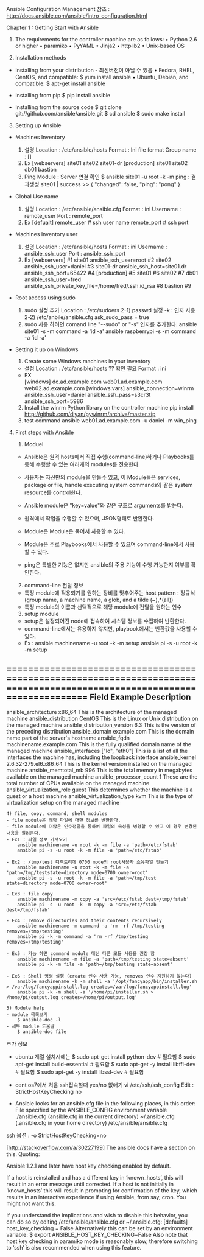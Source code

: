 Ansible Configuration Management
참조 : http://docs.ansible.com/ansible/intro_configuration.html

Chapter 1 : Getting Start with Ansible

1. The requirements for the controller machine are as follows:
	• Python 2.6 or higher
	• paramiko
	• PyYAML
	• Jinja2
	• httplib2
	• Unix-based OS

2. Installation methods
- Installing from your distribution - 최신버전이 아닐 수 있음
	• Fedora, RHEL, CentOS, and compatible:
		$ yum install ansible
	• Ubuntu, Debian, and compatible:
		$ apt-get install ansible

- Installing from pip
	$ pip install ansible

- Installing from the source code
	$ git clone git://github.com/ansible/ansible.git
	$ cd ansible
	$ sudo make install

3. Setting up Ansible
- Machines Inventory
	1) 설명
		Location : /etc/ansible/hosts
		Format : Ini file format
		Group name : []
	2) Ex
		[webservers]
		site01
		site02
		site01-dr
		[production]
		site01
		site02
		db01
		bastion
	3) Ping Module : Server 연결 확인
		$ ansible site01 -u root -k -m ping
  	: 결과생성
	  site01 | success >> {
		"changed": false,
		"ping": "pong"
		}
- Global Use name
	1) 설명
		Location : /etc/ansible/ansible.cfg
		Format : ini
		Username : remote_user
		Port : remote_port
	2) Ex
		[defualt]
		remote_user # ssh user name
		remote_port # ssh port

- Machines Inventory user
	1) 설명
		Location : /etc/ansible/hosts
		Format : ini
		Username : ansible_ssh_user
		Port : ansible_ssh_port		
	2) Ex
		[webservers] #1
		site01 ansible_ssh_user=root #2
		site02 ansible_ssh_user=daniel #3
		site01-dr ansible_ssh_host=site01.dr ansible_ssh_port=65422 #4
		[production] #5
		site01 #6
		site02 #7
		db01 ansible_ssh_user=fred
		ansible_ssh_private_key_file=/home/fred/.ssh.id_rsa #8
		bastion #9
- Root access using sudo
	1) sudo 설정 추가
		Location : /etc/sudoers
	2-1) passwd 설정
		-k : 인자 사용
	2-2) /etc/anbile/ansible.cfg
		ask_sudo_pass = true
	3) sudo 사용 하려면 comand line "--sudo" or "-s" 인자를 추가한다.
		ansible site01 -s -m command -a 'id -a'
		ansible raspberrypi -s -m command -a 'id -a'

- Setting it up on Windows
	1) Create some Windows machines in your inventory
	- 설정
		Location : /etc/ansible/hosts ?? 확인 필요
		Format : ini
	- EX	
		[windows]
		dc.ad.example.com
		web01.ad.example.com
		web02.ad.example.com
		[windows:vars]
		ansible_connection=winrm
		ansible_ssh_user=daniel
		ansible_ssh_pass=s3cr3t
		ansible_ssh_port=5986
	2) Install the winrm Python library on the controller machine
		pip install http://github.com/diyan/pywinrm/archive/master.zip
	3) test command
		ansible web01.ad.example.com -u daniel -m win_ping

4. First steps with Ansible
	1) Moduel
	- Ansible은 원격 hosts에서 직접 수행(command-line)하거나 Playbooks를 통해 수행할 수 있는 여러개의 modules를 전송한다.
	- 사용자는 자신만의 module을 만들수 있고, 이 Module들은 services, package or file, handle executing system commands와 같은 system resource를 control한다.

	- Ansible module은 "key=value"와 같은 구조로 arguments를 받는다.
	- 원격에서 작업을 수행할 수 있으며, JSON형태로 반환한다.

	- Module은 Module은 묶어서 사용할 수 있다.
	- Module은 주로 Playbooks에서 사용할 수 있으며 command-line에서 사용할 수 있다. 
	- ping은 특별한 기능은 없지만 ansible의 주용 기능이 수행 가능한지 여부를 확인한다.

	2) command-line 전달 정보
	- 특정 module에 적용되기를 원하는 장비를 맞추어주는 host pattern : 정규식 (group name, a machine name, a glob, and a tilde (~),*(all))
	- 특정 module의 이름과 선택적으로 해당 module에 전달을 원하는 인수

	3) setup module
	- setup은 설정되어진 node에 접속하여 시스템 정보를 수집하여 반환한다. 
	- command-line에서는 유용하지 않지만, playbook에서는 반환값을 사용할 수 있다. 
	- Ex : 
		ansible machinename -u root -k -m setup
		ansible pi -s -u root -k -m setup

========================================================================================================================
Field 							Example 				Description
------------------------------------------------------------------------------------------------------------------------
ansible_architecture 			x86_64 					This is the architecture of the managed machine
ansible_distribution 			CentOS 					This is the Linux or Unix distribution on the managed machine
ansible_distribution_version	6.3 					This is the version of the preceding distribution
ansible_domain 					example.com 			This is the domain name part of the server's hostname
ansible_fqdn 					machinename.example.com This is the fully qualified domain name of the managed machine
ansible_interfaces 				["lo", "eth0"] 			This is a list of all the interfaces the machine has, including the loopback interface
ansible_kernel 					2.6.32-279.el6.x86_64	This is the kernel version installed on the managed machine
ansible_memtotal_mb 			996 					This is the total memory in megabytes available on the managed machine
ansible_processor_count			1 						These are the total number of CPUs available on the managed machine
ansible_virtualization_role		guest 					This determines whether the machine is a guest or a host machine
ansible_virtualization_type		kvm 					This is the type of virtualization setup on the managed machine

	4) file, copy, command, shell modules
	- file module은 해당 파일에 대한 정보를 반환한다.
	- file module에 더많은 인수정달을 통하여 파일의 속성을 병경할 수 있고 이 경우 변경된 내용을 알려준다.
	- Ex1 : 파일 정보 가져오기
		ansible machinename -u root -k -m file -a 'path=/etc/fstab'
		ansible pi -s -u root -k -m file -a 'path=/etc/fstab'

	- Ex2 : /tmp/test 디렉토리에 0700 mode의 root사용자 소유파일 만들기
		ansible machinename -u root -k -m file -a 'path=/tmp/teststate=directory mode=0700 owner=root'
		ansible pi -s -u root -k -m file -a 'path=/tmp/test state=directory mode=0700 owner=root'

	- Ex3 : file copy
		ansible machinename -m copy -a 'src=/etc/fstab dest=/tmp/fstab'
		ansible pi -s -u root -k -m copy -a 'src=/etc/fstab dest=/tmp/fstab'

	- Ex4 : remove directories and their contents recursively
		ansible machinename -m command -a 'rm -rf /tmp/testing removes=/tmp/testing'
		ansible pi -k -m command -a 'rm -rf /tmp/testing removes=/tmp/testing'

	- Ex5 : 가능 하면 command module 대신 다른 모듈 사용을 권장 함
		ansible machinename -m file -a 'path=/tmp/testing state=absent'
		ansible pi -k -m file -a 'path=/tmp/testing state=absent'

	- Ex6 : Shell 명령 실행 (create 인수 사용 가능, removes 인수 지원하지 않는다)
		ansible machinename -k -m shell -a '/opt/fancyapp/bin/installer.sh > /var/log/fancyappinstall.log creates=/var/log/fancyappinstall.log'
		ansible pi -k -m shell -a '/home/pi/installer.sh > /home/pi/output.log creates=/home/pi/output.log'

	5) Module help
	- module 목록보기
		$ ansible-doc -l
	- 세부 module 도움말
		$ ansible-doc file

추가 정보
* ubuntu 계열 설치시에는
	$ sudo apt-get install python-dev # 필요함
	$ sudo apt-get install build-essential # 필요함
	$ sudo apt-get -y install libffi-dev # 필요함
	$ sudo apt-get -y install libssl-dev # 필요함

* cent os7에서 처음 ssh접속할때 yes/no 없애기
vi /etc/ssh/ssh_config
Edit : 
    StrictHostKeyChecking no

* Ansible looks for an ansible.cfg file in the following places, in this order:
File specified by the ANSIBLE_CONFIG environment variable
./ansible.cfg (ansible.cfg in the current directory)
~/.ansible.cfg (.ansible.cfg in your home directory)
/etc/ansible/ansible.cfg

ssh 옵션 : -o StrictHostKeyChecking=no


[http://stackoverflow.com/a/30227199]
The ansible docs have a section on this. Quoting:

Ansible 1.2.1 and later have host key checking enabled by default.

If a host is reinstalled and has a different key in ‘known_hosts’, this will result in an error message until corrected. If a host is not initially in ‘known_hosts’ this will result in prompting for confirmation of the key, which results in an interactive experience if using Ansible, from say, cron. You might not want this.

If you understand the implications and wish to disable this behavior, you can do so by editing /etc/ansible/ansible.cfg or ~/.ansible.cfg:
[defaults]
host_key_checking = False
Alternatively this can be set by an environment variable:
$ export ANSIBLE_HOST_KEY_CHECKING=False
Also note that host key checking in paramiko mode is reasonably slow, therefore switching to ‘ssh’ is also recommended when using this feature.
